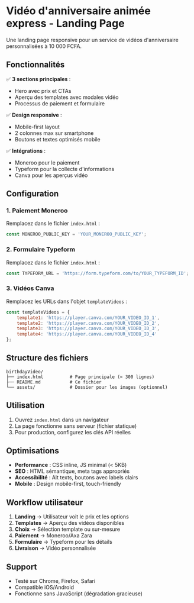 # Vidéo d'anniversaire animée express - Landing Page

Une landing page responsive pour un service de vidéos d'anniversaire personnalisées à 10 000 FCFA.

## Fonctionnalités

✅ **3 sections principales** :
- Hero avec prix et CTAs
- Aperçu des templates avec modales vidéo
- Processus de paiement et formulaire

✅ **Design responsive** :
- Mobile-first layout
- 2 colonnes max sur smartphone
- Boutons et textes optimisés mobile

✅ **Intégrations** :
- Moneroo pour le paiement
- Typeform pour la collecte d'informations
- Canva pour les aperçus vidéo

## Configuration

### 1. Paiement Moneroo

Remplacez dans le fichier `index.html` :
```javascript
const MONEROO_PUBLIC_KEY = 'YOUR_MONEROO_PUBLIC_KEY';
```

### 2. Formulaire Typeform

Remplacez dans le fichier `index.html` :
```javascript
const TYPEFORM_URL = 'https://form.typeform.com/to/YOUR_TYPEFORM_ID';
```

### 3. Vidéos Canva

Remplacez les URLs dans l'objet `templateVideos` :
```javascript
const templateVideos = {
    template1: 'https://player.canva.com/YOUR_VIDEO_ID_1',
    template2: 'https://player.canva.com/YOUR_VIDEO_ID_2',
    template3: 'https://player.canva.com/YOUR_VIDEO_ID_3',
    template4: 'https://player.canva.com/YOUR_VIDEO_ID_4'
};
```

## Structure des fichiers

```
birthdayVideo/
├── index.html          # Page principale (< 300 lignes)
├── README.md           # Ce fichier
└── assets/             # Dossier pour les images (optionnel)
```

## Utilisation

1. Ouvrez `index.html` dans un navigateur
2. La page fonctionne sans serveur (fichier statique)
3. Pour production, configurez les clés API réelles

## Optimisations

- **Performance** : CSS inline, JS minimal (< 5KB)
- **SEO** : HTML sémantique, meta tags appropriés
- **Accessibilité** : Alt texts, boutons avec labels clairs
- **Mobile** : Design mobile-first, touch-friendly

## Workflow utilisateur

1. **Landing** → Utilisateur voit le prix et les options
2. **Templates** → Aperçu des vidéos disponibles
3. **Choix** → Sélection template ou sur-mesure
4. **Paiement** → Moneroo/Axa Zara
5. **Formulaire** → Typeform pour les détails
6. **Livraison** → Vidéo personnalisée

## Support

- Testé sur Chrome, Firefox, Safari
- Compatible iOS/Android
- Fonctionne sans JavaScript (dégradation gracieuse)
